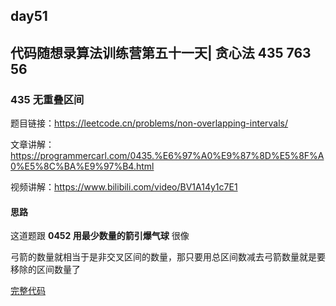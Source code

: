 ## day51

## 代码随想录算法训练营第五十一天| 贪心法 435 763 56

### 435 无重叠区间

题目链接：https://leetcode.cn/problems/non-overlapping-intervals/

文章讲解：https://programmercarl.com/0435.%E6%97%A0%E9%87%8D%E5%8F%A0%E5%8C%BA%E9%97%B4.html

视频讲解：https://www.bilibili.com/video/BV1A14y1c7E1

#### 思路
这道题跟 **0452 用最少数量的箭引爆气球** 很像

弓箭的数量就相当于是非交叉区间的数量，那只要用总区间数减去弓箭数量就是要移除的区间数量了

[完整代码](https://github.com/hd2yao/leetcode/tree/master/training/day51/0435_non_overlapping_intervals.go)
